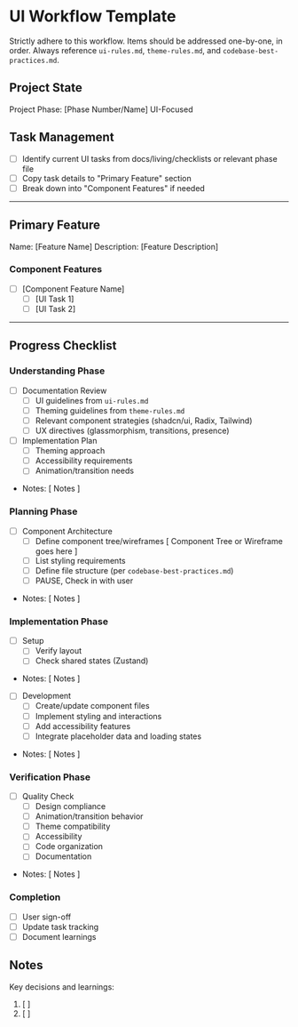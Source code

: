 # UI Workflow Template
Strictly adhere to this workflow.
Items should be addressed one-by-one, in order.
Always reference `ui-rules.md`, `theme-rules.md`, and `codebase-best-practices.md`.

## Project State
Project Phase: [Phase Number/Name]
UI-Focused

## Task Management
- [ ] Identify current UI tasks from docs/living/checklists or relevant phase file
- [ ] Copy task details to "Primary Feature" section
- [ ] Break down into "Component Features" if needed

---

## Primary Feature
Name: [Feature Name]
Description: [Feature Description]

### Component Features
- [ ] [Component Feature Name]
  - [ ] [UI Task 1]
  - [ ] [UI Task 2]

---

## Progress Checklist

### Understanding Phase
- [ ] Documentation Review
    - [ ] UI guidelines from `ui-rules.md`
    - [ ] Theming guidelines from `theme-rules.md`
    - [ ] Relevant component strategies (shadcn/ui, Radix, Tailwind)
    - [ ] UX directives (glassmorphism, transitions, presence)
- [ ] Implementation Plan
  - [ ] Theming approach
  - [ ] Accessibility requirements
  - [ ] Animation/transition needs
- Notes: [ Notes ]

### Planning Phase
- [ ] Component Architecture
  - [ ] Define component tree/wireframes
        [ Component Tree or Wireframe goes here ]
  - [ ] List styling requirements
  - [ ] Define file structure (per `codebase-best-practices.md`)
  - [ ] PAUSE, Check in with user
- Notes: [ Notes ]

### Implementation Phase
- [ ] Setup
  - [ ] Verify layout
  - [ ] Check shared states (Zustand)
- Notes: [ Notes ]

- [ ] Development
  - [ ] Create/update component files
  - [ ] Implement styling and interactions
  - [ ] Add accessibility features
  - [ ] Integrate placeholder data and loading states
- Notes: [ Notes ]

### Verification Phase
- [ ] Quality Check
  - [ ] Design compliance
  - [ ] Animation/transition behavior
  - [ ] Theme compatibility
  - [ ] Accessibility
  - [ ] Code organization
  - [ ] Documentation
- Notes: [ Notes ]

### Completion
- [ ] User sign-off
- [ ] Update task tracking
- [ ] Document learnings

## Notes
Key decisions and learnings:
1. [ ]
2. [ ]